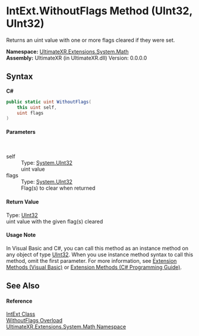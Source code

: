 # IntExt.WithoutFlags Method (UInt32, UInt32)
 

Returns an uint value with one or more flags cleared if they were set.

**Namespace:**&nbsp;<a href="N_UltimateXR_Extensions_System_Math">UltimateXR.Extensions.System.Math</a><br />**Assembly:**&nbsp;UltimateXR (in UltimateXR.dll) Version: 0.0.0.0

## Syntax

**C#**<br />
``` C#
public static uint WithoutFlags(
	this uint self,
	uint flags
)
```


#### Parameters
&nbsp;<dl><dt>self</dt><dd>Type: <a href="https://docs.microsoft.com/dotnet/api/system.uint32" target="_blank" rel="noopener noreferrer">System.UInt32</a><br />uint value</dd><dt>flags</dt><dd>Type: <a href="https://docs.microsoft.com/dotnet/api/system.uint32" target="_blank" rel="noopener noreferrer">System.UInt32</a><br />Flag(s) to clear when returned</dd></dl>

#### Return Value
Type: <a href="https://docs.microsoft.com/dotnet/api/system.uint32" target="_blank" rel="noopener noreferrer">UInt32</a><br />uint value with the given flag(s) cleared

#### Usage Note
In Visual Basic and C#, you can call this method as an instance method on any object of type <a href="https://docs.microsoft.com/dotnet/api/system.uint32" target="_blank" rel="noopener noreferrer">UInt32</a>. When you use instance method syntax to call this method, omit the first parameter. For more information, see <a href="https://docs.microsoft.com/dotnet/visual-basic/programming-guide/language-features/procedures/extension-methods" target="_blank" rel="noopener noreferrer">Extension Methods (Visual Basic)</a> or <a href="https://docs.microsoft.com/dotnet/csharp/programming-guide/classes-and-structs/extension-methods" target="_blank" rel="noopener noreferrer">Extension Methods (C# Programming Guide)</a>.

## See Also


#### Reference
<a href="T_UltimateXR_Extensions_System_Math_IntExt">IntExt Class</a><br /><a href="Overload_UltimateXR_Extensions_System_Math_IntExt_WithoutFlags">WithoutFlags Overload</a><br /><a href="N_UltimateXR_Extensions_System_Math">UltimateXR.Extensions.System.Math Namespace</a><br />